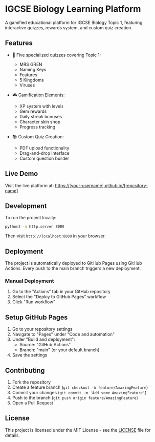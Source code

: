 # IGCSE Biology Learning Platform

A gamified educational platform for IGCSE Biology Topic 1, featuring interactive quizzes, rewards system, and custom quiz creation.

## Features

- 🧬 Five specialized quizzes covering Topic 1:
  - MRS GREN
  - Naming Keys
  - Features
  - 5 Kingdoms
  - Viruses

- 🎮 Gamification Elements:
  - XP system with levels
  - Gem rewards
  - Daily streak bonuses
  - Character skin shop
  - Progress tracking

- 📚 Custom Quiz Creation:
  - PDF upload functionality
  - Drag-and-drop interface
  - Custom question builder

## Live Demo

Visit the live platform at: [https://[your-username].github.io/[repository-name]](https://[your-username].github.io/[repository-name])

## Development

To run the project locally:

```bash
python3 -m http.server 8000
```

Then visit `http://localhost:8000` in your browser.

## Deployment

The project is automatically deployed to GitHub Pages using GitHub Actions. Every push to the main branch triggers a new deployment.

### Manual Deployment

1. Go to the "Actions" tab in your GitHub repository
2. Select the "Deploy to GitHub Pages" workflow
3. Click "Run workflow"

## Setup GitHub Pages

1. Go to your repository settings
2. Navigate to "Pages" under "Code and automation"
3. Under "Build and deployment":
   - Source: "GitHub Actions"
   - Branch: "main" (or your default branch)
4. Save the settings

## Contributing

1. Fork the repository
2. Create a feature branch (`git checkout -b feature/AmazingFeature`)
3. Commit your changes (`git commit -m 'Add some AmazingFeature'`)
4. Push to the branch (`git push origin feature/AmazingFeature`)
5. Open a Pull Request

## License

This project is licensed under the MIT License - see the [LICENSE](LICENSE) file for details.
